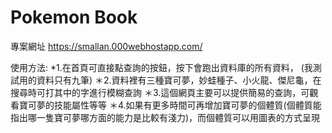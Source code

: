 # Pokemon Book

專案網址
https://smallan.000webhostapp.com/

使用方法:
*1.在首頁可直接點查詢的按鈕，按下會跑出資料庫的所有資料，
(我測試用的資料只有九筆)
＊2.資料裡有三種寶可夢，妙蛙種子、小火龍、傑尼龜，在搜尋時可打其中的字進行模糊查詢
＊3.這個網頁主要可以提供簡易的查詢，可觀看寶可夢的技能屬性等等
＊4.如果有更多時間可再增加寶可夢的個體質(個體質能指出哪一隻寶可夢哪方面的能力是比較有淺力)，而個體質可以用圖表的方式呈現
